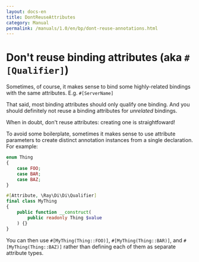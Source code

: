 ```yaml
---
layout: docs-en
title: DontReuseAttributes
category: Manual
permalink: /manuals/1.0/en/bp/dont-reuse-annotations.html
---
```

# Don't reuse binding attributes (aka `#[Qualifier]`)

Sometimes, of course, it makes sense to bind some highly-related bindings with the same attributes. E.g. `#[ServerName]`

That said, most binding attributes should only qualify one binding. And you should definitely not reuse a binding attributes for *unrelated* bindings.

When in doubt, don't reuse attributes: creating one is straightfoward!

To avoid some boilerplate, sometimes it makes sense to use attribute parameters to create distinct annotation instances from a single declaration. For example:

```php
enum Thing
{
    case FOO;
    case BAR;
    case BAZ;
}

#[Attribute, \Ray\Di\Di\Qualifier]
final class MyThing
{
    public function __construct(
        public readonly Thing $value
    ) {}
}
```

You can then use `#[MyThing(Thing::FOO)]`, `#[MyThing(Thing::BAR)]`, and `#[MyThing(Thing::BAZ)]` rather than defining each of them as separate attribute types.

